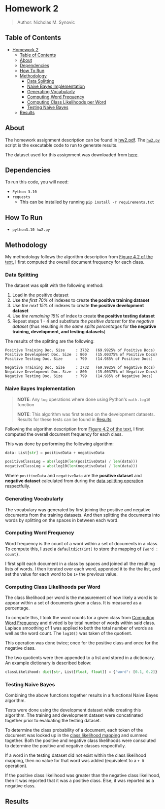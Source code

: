 # Homework 2

> Author: Nicholas M. Synovic

## Table of Contents

- [Homework 2](#homework-2)
  - [Table of Contents](#table-of-contents)
  - [About](#about)
  - [Dependencies](#dependencies)
  - [How To Run](#how-to-run)
  - [Methodology](#methodology)
    - [Data Splitting](#data-splitting)
    - [Naive Bayes Implementation](#naive-bayes-implementation)
    - [Generating Vocabularly](#generating-vocabularly)
    - [Computing Word Frequency](#computing-word-frequency)
    - [Computing Class Likelihoods per Word](#computing-class-likelihoods-per-word)
    - [Testing Naive Bayes](#testing-naive-bayes)
  - [Results](#results)

## About

The homework assignment description can be found in [hw2.pdf](hw2.pdf). The
[`hw2.py`](hw2.py) script is the executable code to run to generate results.

The dataset used for this assignment was downloaded from
[here](https://github.com/dennybritz/cnn-text-classification-tf/tree/master/data/rt-polaritydata).

## Dependencies

To run this code, you will need:

- `Python 3.10`
- `requests`
  - This can be installed by running `pip install -r requirements.txt`

## How To Run

- `python3.10 hw2.py`

## Methodology

My methodology follows the algorithm description from
[Figure 4.2 of the text](https://web.stanford.edu/~jurafsky/slp3/4.pdf#figure.4.2),
I first computed the overall document frequency for each class.

### Data Splitting

The dataset was split with the following method:

1. Load in the positive dataset
1. Use *the first 70%* of indexes to create **the positive training dataset**
1. Use *the next 15%* of indexes to create **the positive development dataset**
1. Use *the remaining 15%* of index to create **the positive testing dataset**
1. Repeat steps 1 - 4 and substitute *the positive dataset* for *the negative
   dataset* (thus resulting *in the same splits percentages* for **the negative
   training, development, and testing datasets**)

The results of the splitting are the following:

```text
Positive Training Doc. Size     : 3732   (69.9925% of Positive Docs)
Positive Development Doc. Size  : 800    (15.00375% of Positive Docs)
Positive Testing Doc. Size      : 799    (14.985% of Positive Docs)

Negative Training Doc. Size     : 3732   (69.9925% of Negative Docs)
Negative Development Doc. Size  : 800    (15.00375% of Negative Docs)
Negative Testing Doc. Size      : 799    (14.985% of Negative Docs)
```

### Naive Bayes Implementation

> **NOTE**: Any `log` operations where done using Python's `math.log10` function
>
> **NOTE**: This algorithm was first tested on the development datasets. Results
> for these tests can be found in [Results](#results)

Following the algorithm description from
[Figure 4.2 of the text](https://web.stanford.edu/~jurafsky/slp3/4.pdf#figure.4.2),
I first computed the overall document frequency for each class.

This was done by performing the following algorithm:

```python
data: List[str] = positiveData + negativeData

positiveClassLog = abs(log10(len(positiveData) / len(data)))
negativeClassLog = abs(log10(len(negativeData) / len(data)))
```

Where `positiveData` and `negativeData` are the **positive dataset** and
**negative dataset** calculated from during the
[data splitting operation](#data-splitting) respectfully.

### Generating Vocabularly

The vocabulary was generated by first joining the positive and negative
documents from the training datasets. And then splitting the documents into
words by splitting on the spaces in between each word.

### Computing Word Frequency

Word frequency is the count of a word within a set of documents in a class. To
compute this, I used a `defaultdict(int)` to store the mapping of
`{word : count}`.

I first split each document in a class by spaces and joined all the resulting
lists of words. I then iterated over each word, appended it to the the list, and
set the value for each word to be `1+` the previous value.

### Computing Class Likelihoods per Word

The class likelihood per word is the measurement of how likely a word is to
appear within a set of documents given a class. It is measured as a percentage.

To compute this, I took the word counts for a given class from
[Computing Word Frequency](#computing-word-frequency) and divded is by total
number of words within said class. Laplace smoothing of 1 was applied to both
the total number of words as well as the word count. The `log10()` was taken of
the quotient.

This operation was done twice; once for the positive class and once for the
negative class.

The two quotients were then appended to a list and stored in a dictionary. An
example dictionary is described below:

```python
classLikelihood: dict[str, List[float, float]] = {"word": [0.1, 0.2]}
```

### Testing Naive Bayes

Combining the above functions together results in a functional Naive Bayes
algorithm.

Tests were done using the development dataset while creating this algorithm. The
training and development dataset were concatinated together prior to evaluating
the testing dataset.

To determine the class probability of a document, each token of the document was
looked up in the
[class likelihood mapping](#computing-class-likelihoods-per-word) and summed
together. Both the positive and negative class likelihoods were consoluted to
determine the positive and negative classes respectfully.

If a word in the testing dataset did not exist within the class likelihood
mapping, then no value for that word was added (equivalent to a `+ 0`
operation).

If the positive class likelihood was greater than the negative class likelihood,
then it was reported that it was a positive class. Else, it was reported as a
negative class.

## Results
